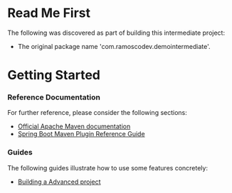 # Read Me First
The following was discovered as part of building this intermediate project:

* The original package name 'com.ramoscodev.demointermediate'.

# Getting Started

### Reference Documentation
For further reference, please consider the following sections:

* [Official Apache Maven documentation](https://)
* [Spring Boot Maven Plugin Reference Guide](https://.)

### Guides
The following guides illustrate how to use some features concretely:

* [Building a Advanced project](https://)

